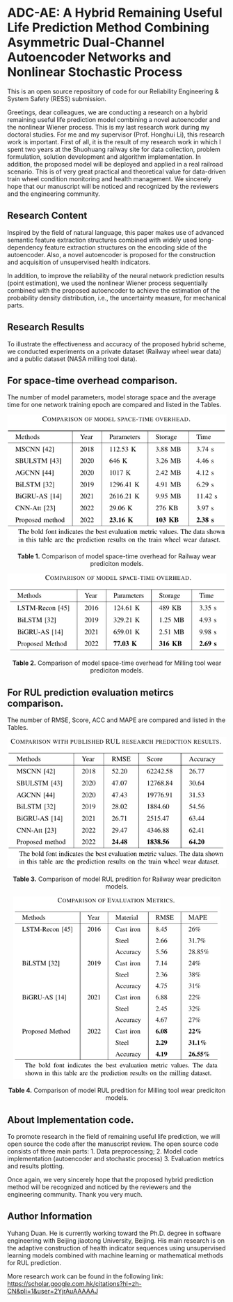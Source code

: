 # ADC-AE: A Hybrid Remaining Useful Life Prediction Method Combining Asymmetric Dual-Channel  Autoencoder  Networks and Nonlinear Stochastic Process
This is an open source repository of code for our Reliability Engineering & System Safety (RESS) submission.

Greetings, dear colleagues, we are conducting a research on a hybrid remaining useful life prediction model combining a novel autoencoder and the nonlinear Wiener process. This is my last research work during my doctoral studies. For me and my supervisor (Prof. Honghui Li), this research work is important. First of all, it is the result of my research work in which I spent two years at the Shuohuang railway site for data collection, problem formulation, solution development and algorithm implementation. In addition, the proposed model will be deployed and applied in a real railroad scenario. This is of very great practical and theoretical value for data-driven train wheel condition monitoring and health management. We sincerely hope that our manuscript will be noticed and recognized by the reviewers and the engineering community.

## Research Content
Inspired by the field of natural language, this paper makes use of advanced semantic feature extraction structures combined with widely used long-dependency feature extraction structures on the encoding side of the autoencoder. Also, a novel autoencoder is proposed for the construction and acquisition of unsupervised health indicators.

In addition, to improve the reliability of the neural network prediction results (point estimation), we used the nonlinear Wiener process sequentially combined with the proposed autoencoder to achieve the estimation of the probability density distribution, i.e., the uncertainty measure, for mechanical parts.

## Research Results
To illustrate the effectiveness and accuracy of the proposed hybrid scheme, we conducted experiments on a private dataset (Railway wheel wear data) and a public dataset (NASA milling tool data).

## For space-time overhead comparison. 

The number of model parameters, model storage space and the average time for one network training epoch are compared and listed in the Tables.

<p align="center">
<img src=".\imgs\Railway_dataset_space-time_compare.jpg" height = "300" alt="" align=center />
<br><br>
<b>Table 1.</b> Comparison of model space-time overhead for Railway wear prediciton models.
</p>

<p align="center">
<img src=".\imgs\Milling_dataset_space-time_compare.jpg" height = "180" alt="" align=center />
<br><br>
<b>Table 2.</b> Comparison of model space-time overhead for Milling tool wear prediciton models.
</p>

## For RUL prediction evaluation metircs comparison. 

The number of RMSE, Score, ACC and MAPE are compared and listed in the Tables.

<p align="center">
<img src=".\imgs\Railway_dataset_RUL_prediction_compare.jpg" height = "300" alt="" align=center />
<br><br>
<b>Table 3.</b> Comparison of model RUL predition for Railway wear prediciton models.
</p>

<p align="center">
<img src=".\imgs\Milling_dataset_RUL_prediction_compare.jpg" height = "420" alt="" align=center />
<br><br>
<b>Table 4.</b> Comparison of model RUL predition for Milling tool wear prediciton models.
</p>

## About Implementation code. 

To promote research in the field of remaining useful life prediction, we will open source the code after the manuscript review. The open source code consists of three main parts: 1. Data preprocessing; 2. Model code implementation (autoencoder and stochastic process) 3. Evaluation metrics and results plotting.

Once again, we very sincerely hope that the proposed hybrid prediction method will be recognized and noticed by the reviewers and the engineering community. Thank you very much.

## Author Information
Yuhang Duan. He is currently working toward the Ph.D. degree in software engineering with Beijing jiaotong University, Beijing. His main research is on the adaptive construction of health indicator sequences using unsupervised learning models combined with machine learning or mathematical methods for RUL prediction.

More research work can be found in the following link:
https://scholar.google.com.hk/citations?hl=zh-CN&pli=1&user=2YjrAuAAAAAJ

